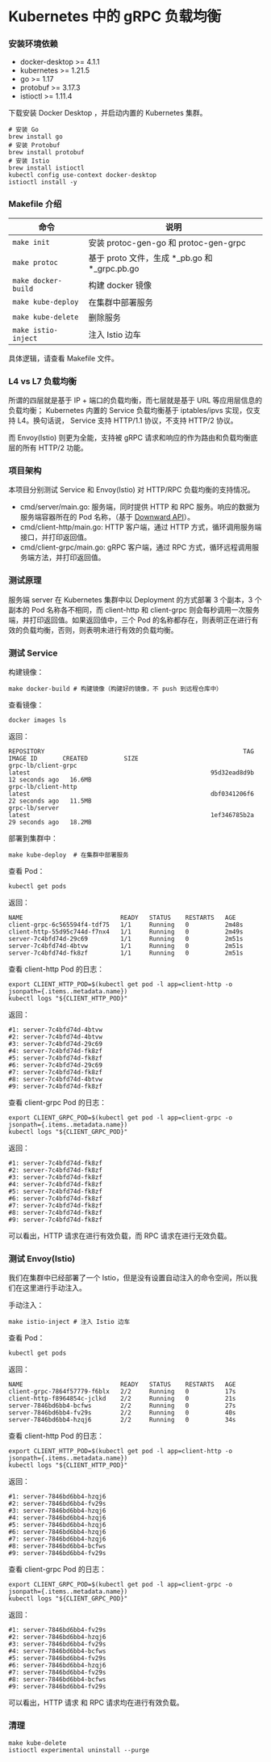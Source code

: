 # Kubernetes 中的 gRPC 负载均衡

### 安装环境依赖

* docker-desktop >= 4.1.1
* kubernetes >= 1.21.5
* go >= 1.17
* protobuf >= 3.17.3
* istioctl >= 1.11.4

下载安装 Docker Desktop ，并启动内置的 Kubernetes 集群。

```shell
# 安装 Go
brew install go
# 安装 Protobuf
brew install protobuf
# 安装 Istio
brew install istioctl
kubectl config use-context docker-desktop
istioctl install -y
```

### Makefile 介绍

|  命令   | 说明  |
|  ----  | ----  |
| `make init`  | 安装 protoc-gen-go 和 protoc-gen-grpc |
| `make protoc`  | 基于 proto 文件，生成 *_pb.go 和 *_grpc.pb.go |
| `make docker-build`  | 构建 docker 镜像 |
| `make kube-deploy` | 在集群中部署服务 |
| `make kube-delete` | 删除服务 |
| `make istio-inject` | 注入 Istio 边车 |

具体逻辑，请查看 Makefile 文件。

### L4 vs L7 负载均衡

所谓的四层就是基于 IP + 端口的负载均衡，而七层就是基于 URL 等应用层信息的负载均衡； Kubernetes 内置的 Service 负载均衡基于 iptables/ipvs 实现，仅支持 L4。换句话说， Service 支持 HTTP/1.1 协议，不支持 HTTP/2 协议。 

而 Envoy(Istio) 则更为全能，支持被 gRPC 请求和响应的作为路由和负载均衡底层的所有 HTTP/2 功能。

### 项目架构

本项目分别测试 Service 和 Envoy(Istio) 对 HTTP/RPC 负载均衡的支持情况。

* cmd/server/main.go: 服务端，同时提供 HTTP 和 RPC 服务。响应的数据为服务端容器所在的 Pod 名称，（基于 [Downward API](https://kubernetes.io/zh/docs/tasks/inject-data-application/environment-variable-expose-pod-information/)）。
* cmd/client-http/main.go: HTTP 客户端，通过 HTTP 方式，循环调用服务端接口，并打印返回值。
* cmd/client-grpc/main.go: gRPC 客户端，通过 RPC 方式，循环远程调用服务端方法，并打印返回值。

### 测试原理

服务端 server 在 Kubernetes 集群中以 Deployment 的方式部署 3 个副本，3 个副本的 Pod 名称各不相同，而 client-http 和 client-grpc 则会每秒调用一次服务端，并打印返回值。如果返回值中，三个 Pod 的名称都存在，则表明正在进行有效的负载均衡，否则，则表明未进行有效的负载均衡。

### 测试 Service

构建镜像：

```shell
make docker-build # 构建镜像（构建好的镜像，不 push 到远程仓库中）
```

查看镜像：

```shell
docker images ls
```

返回：

```shell
REPOSITORY                                                       TAG                                                     IMAGE ID       CREATED          SIZE
grpc-lb/client-grpc                                              latest                                                  95d32ead8d9b   12 seconds ago   16.6MB
grpc-lb/client-http                                              latest                                                  dbf0341206f6   22 seconds ago   11.5MB
grpc-lb/server                                                   latest                                                  1ef346785b2a   29 seconds ago   18.2MB
```

部署到集群中：

```shell
make kube-deploy  # 在集群中部署服务
```


查看 Pod：

```shell
kubectl get pods
```

返回：

```shell
NAME                           READY   STATUS    RESTARTS   AGE
client-grpc-6c565594f4-tdf75   1/1     Running   0          2m48s
client-http-55d95c744d-f7nx4   1/1     Running   0          2m49s
server-7c4bfd74d-29c69         1/1     Running   0          2m51s
server-7c4bfd74d-4btvw         1/1     Running   0          2m51s
server-7c4bfd74d-fk8zf         1/1     Running   0          2m51s
```

查看 client-http Pod 的日志：


```shell
export CLIENT_HTTP_POD=$(kubectl get pod -l app=client-http -o jsonpath={.items..metadata.name})
kubectl logs "${CLIENT_HTTP_POD}"
```

返回：
```shell
#1: server-7c4bfd74d-4btvw
#2: server-7c4bfd74d-4btvw
#3: server-7c4bfd74d-29c69
#4: server-7c4bfd74d-fk8zf
#5: server-7c4bfd74d-fk8zf
#6: server-7c4bfd74d-29c69
#7: server-7c4bfd74d-fk8zf
#8: server-7c4bfd74d-4btvw
#9: server-7c4bfd74d-fk8zf
```

查看 client-grpc Pod 的日志：

```shell
export CLIENT_GRPC_POD=$(kubectl get pod -l app=client-grpc -o jsonpath={.items..metadata.name})
kubectl logs "${CLIENT_GRPC_POD}"
```

返回：

```shell
#1: server-7c4bfd74d-fk8zf
#2: server-7c4bfd74d-fk8zf
#3: server-7c4bfd74d-fk8zf
#4: server-7c4bfd74d-fk8zf
#5: server-7c4bfd74d-fk8zf
#6: server-7c4bfd74d-fk8zf
#7: server-7c4bfd74d-fk8zf
#8: server-7c4bfd74d-fk8zf
#9: server-7c4bfd74d-fk8zf
```


可以看出，HTTP 请求在进行有效负载，而 RPC 请求在进行无效负载。

### 测试 Envoy(Istio)

我们在集群中已经部署了一个 Istio，但是没有设置自动注入的命令空间，所以我们在这里进行手动注入。

手动注入：

```shell
make istio-inject # 注入 Istio 边车
```

查看 Pod：

```shell
kubectl get pods
```

返回：

```shell
NAME                           READY   STATUS    RESTARTS   AGE
client-grpc-7864f57779-f6blx   2/2     Running   0          17s
client-http-f8964854c-jclkd    2/2     Running   0          21s
server-7846bd6bb4-bcfws        2/2     Running   0          27s
server-7846bd6bb4-fv29s        2/2     Running   0          40s
server-7846bd6bb4-hzqj6        2/2     Running   0          34s
```

查看 client-http Pod 的日志：

```shell
export CLIENT_HTTP_POD=$(kubectl get pod -l app=client-http -o jsonpath={.items..metadata.name})
kubectl logs "${CLIENT_HTTP_POD}"
```

返回：

```shell
#1: server-7846bd6bb4-hzqj6
#2: server-7846bd6bb4-fv29s
#3: server-7846bd6bb4-hzqj6
#4: server-7846bd6bb4-hzqj6
#5: server-7846bd6bb4-hzqj6
#6: server-7846bd6bb4-hzqj6
#7: server-7846bd6bb4-hzqj6
#8: server-7846bd6bb4-bcfws
#9: server-7846bd6bb4-fv29s
```

查看 client-grpc Pod 的日志：
```shell
export CLIENT_GRPC_POD=$(kubectl get pod -l app=client-grpc -o jsonpath={.items..metadata.name})
kubectl logs "${CLIENT_GRPC_POD}"
```

返回：

```shell
#1: server-7846bd6bb4-fv29s
#2: server-7846bd6bb4-hzqj6
#3: server-7846bd6bb4-fv29s
#4: server-7846bd6bb4-bcfws
#5: server-7846bd6bb4-fv29s
#6: server-7846bd6bb4-hzqj6
#7: server-7846bd6bb4-fv29s
#8: server-7846bd6bb4-bcfws
#9: server-7846bd6bb4-fv29s
```

可以看出，HTTP 请求 和 RPC 请求均在进行有效负载。


### 清理

```shell
make kube-delete
istioctl experimental uninstall --purge
```

